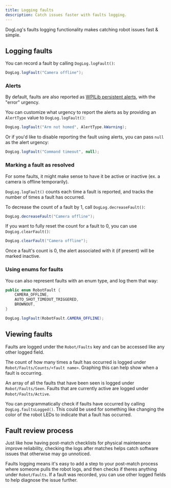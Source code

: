 ```yaml
---
title: Logging faults
description: Catch issues faster with faults logging.
---
```


DogLog's faults logging functionality makes catching robot issues fast & simple.

## Logging faults

You can record a fault by calling `DogLog.logFault()`:

```java
DogLog.logFault("Camera offline");
```

### Alerts

By default, faults are also reported as [WPILib persistent alerts](https://docs.wpilib.org/en/stable/docs/software/telemetry/persistent-alerts.html), with the "error" urgency.

You can customize what urgency to report the alerts as by providing an `AlertType` value to `DogLog.logFault()`:

```java
DogLog.logFault("Arm not homed", AlertType.kWarning);
```

Or if you'd like to disable reporting the fault using alerts, you can pass `null` as the alert urgency:

```java
DogLog.logFault("Command timeout", null);
```

### Marking a fault as resolved

For some faults, it might make sense to have it be active or inactive (ex. a camera is offline temporarily).

`DogLog.logFault()` counts each time a fault is reported, and tracks the number of times a fault has occurred.

To decrease the count of a fault by 1, call `DogLog.decreaseFault()`:

```java
DogLog.decreaseFault("Camera offline");
```

If you want to fully reset the count for a fault to 0, you can use `DogLog.clearFault()`:

```java
DogLog.clearFault("Camera offline");
```

Once a fault's count is 0, the alert associated with it (if present) will be marked inactive.

### Using enums for faults

You can also represent faults with an enum type, and log them that way:

```java
public enum RobotFault {
	CAMERA_OFFLINE,
	AUTO_SHOT_TIMEOUT_TRIGGERED,
	BROWNOUT,
}

```

```java
DogLog.logFault(RobotFault.CAMERA_OFFLINE);
```

## Viewing faults

Faults are logged under the `Robot/Faults` key and can be accessed like any other logged field.

The count of how many times a fault has occurred is logged under `Robot/Faults/Counts/<fault name>`.
Graphing this can help show when a fault is occurring.

An array of all the faults that have been seen is logged under `Robot/Faults/Seen`.
Faults that are currently active are logged under `Robot/Faults/Active`.

You can programmatically check if faults have occurred by calling `DogLog.faultsLogged()`.
This could be used for something like changing the color of the robot LEDs to indicate that a fault has occurred.

## Fault review process

Just like how having post-match checklists for physical maintenance improve reliability, checking the logs after matches helps catch software issues that otherwise may go unnoticed.

Faults logging means it's easy to add a step to your post-match process where someone pulls the robot logs, and then checks if theres anything under `Robot/Faults`.
If a fault was recorded, you can use other logged fields to help diagnose the issue further.

